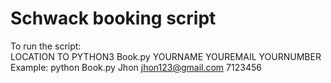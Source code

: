 # Schwack booking script

To run the script:\
LOCATION TO PYTHON3 Book.py YOURNAME YOUREMAIL YOURNUMBER\
Example: python Book.py Jhon jhon123@gmail.com 7123456